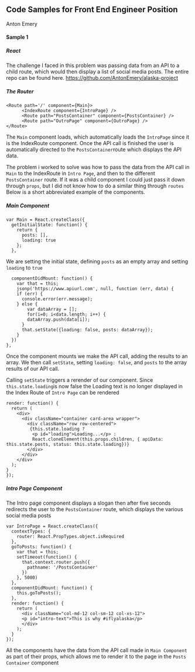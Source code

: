 
## Code Samples for Front End Engineer Position
Anton Emery

#### Sample 1
##### React
The challenge I faced in this problem was passing data from an API to a child route, which would then display a list of social media posts. The entire repo can be found here. https://github.com/AntonEmery/alaska-project
##### The Router
```
<Route path='/' component={Main}>
      <IndexRoute component={IntroPage} />
      <Route path="PostsContainer" component={PostsContainer} />
      <Route path="OutroPage" component={OutroPage} />
</Route>
```
The `Main` component loads, which automatically loads the `IntroPage` since it is the IndexRoute component. Once the API call is finished the user is automatically directed to the `PostsContainer`route which displays the API data. 

The problem i worked to solve was how to pass the data from the API call in `Main` to the IndexRoute in `Intro Page`, and then to the different `PostsContainer` route.  If it was a child component I could just pass it down through `props`, but I did not know how to do a similar thing through `routes` Below is a short abbreviated example of the components. 
##### Main Component

```
var Main = React.createClass({
  getInitialState: function() {
    return {
      posts: [],
      loading: true
    };
  },
```
We are setting the initial state, defining `posts` as an empty array and setting `loading` to `true`
```
  componentDidMount: function() {
    var that = this;
    jsonp('https://www.apiurl.com', null, function (err, data) {
    if (err) {
      console.error(err.message);
    } else {
        var dataArray = [];
        for(i=0; i<data.length; i++) {
        dataArray.push(data[i]);
      }
      that.setState({loading: false, posts: dataArray});
    }
  })
},
```
Once the component mounts we make the API call, adding the results to an array. We then call `setState`, setting `loading: false`, and `posts` to the array results of our API call.

Calling `setState` triggers a rerender of our component. Since `this.state.loading`is now false the Loading text is no longer displayed in the Index Route of `Intro Page` can be rendered
  ```
  render: function() {
    return (
      <div>
        <div className="container card-area wrapper">
          <div className="row row-centered">
           {this.state.loading ?
           	<p id="loading">Loading...</p> :
           	React.cloneElement(this.props.children, { apiData: this.state.posts, status: this.state.loading})}
          </div>
        </div>
      </div>
    );
  }
});
```
##### Intro Page Component
The Intro page component displays a slogan then after five seconds redirects the user to the `PostsContainer` route, which displays the various social media posts
```
var IntroPage = React.createClass({
  contextTypes: {
    router: React.PropTypes.object.isRequired
  },
  goToPosts: function() {
    var that = this;
    setTimeout(function() {
      that.context.router.push({
        pathname: '/PostsContainer'
      })
    }, 5000)
  },
  componentDidMount: function() {
    this.goToPosts();
  },
  render: function() {
    return (
      <div className="col-md-12 col-sm-12 col-xs-12">
      <p id="intro-text">This is why #iflyalaska</p>
      </div>
    );
  }
});
```
All the components have the data from the API call made in `Main Component` as part of their props, which allows me to render it to the page in the `Posts Container` component
